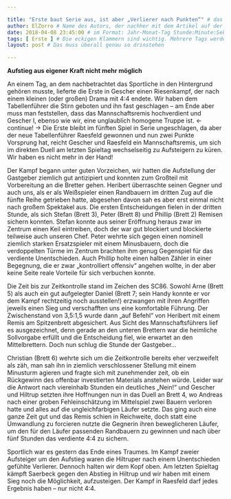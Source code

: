 ```yaml
---

title: "Erste baut Serie aus, ist aber „Verlierer nach Punkten“" # das wird der Titel der Seite, am besten in Anführungszeichen (z.B. wenn er Sonderzeichen enthält).
author: ElZorro # Name des Autors, der nachher mit dem Artikel auf der Seite angezeigt wird; das ist unabhängig vom github-Benutzernamen
date: 2018-04-08 23:45:00 # im Format: Jahr-Monat-Tag Stunde:Minute:Sekunde, die Uhrzeit ist optional
tags: [ Erste ] # Die eckigen Klammern sind wichtig. Mehrere Tags werden durch Kommas separiert
layout: post # Das muss überall genau so drinstehen

---
```

**Aufstieg aus eigener Kraft nicht mehr möglich**

An einem Tag, an dem nachbetrachtet das Sportliche in den Hintergrund gehören musste, lieferte die Erste in Gescher einen Riesenkampf, der nach einem kleinen (oder großen) Drama mit 4:4 endete. Wir haben dem Tabellenführer die Stirn geboten und ihn fast geschlagen – am Ende aber muss man feststellen, dass das Mannschaftsremis hochverdient und Gescher I, ebenso wie wir, eine unglaublich homogene Truppe ist.
← continue! → 
Die Erste bleibt im fünften Spiel in Serie ungeschlagen, da aber der neue Tabellenführer Raesfeld gewonnen und nun zwei Punkte Vorsprung hat, reicht Gescher und Raesfeld ein Mannschaftsremis, um sich im direkten Duell am letzten Spieltag wechselseitig zu Aufsteigern zu küren. Wir haben es nicht mehr in der Hand!

Der Kampf begann unter guten Vorzeichen, wir hatten die Aufstellung der Gastgeber ziemlich gut antizipiert und konnten zum Großteil mit Vorbereitung an die Bretter gehen. Heribert überraschte seinen Gegner und auch uns, als er als Weißspieler einen Randbauern im dritten Zug auf die fünfte Reihe getrieben hatte, abgesehen davon sah es aber erst einmal nicht nach großem Spektakel aus. Die ersten Entscheidungen fielen in der dritten Stunde, als sich Stefan (Brett 3), Peter (Brett 8) und Phillip (Brett 2) Remisen sichern konnten. Stefan konnte aus seiner Eröffnung heraus zwar im Zentrum einen Keil eintreiben, doch der war gut blockiert und blockierte teilweise auch unseren Chef. Peter wehrte sich gegen einen nominell ziemlich starken Ersatzspieler mit einem Minusbauern, doch die verdoppelten Türme im Zentrum brachten ihm genug Gegenspiel für das verdiente Unentschieden. Auch Phillip holte einen halben Zähler in einer Begegnung, die er zwar „kontrolliert offensiv“ angehen wollte, in der aber keine Seite reale Vorteile für sich verbuchen konnte.

Die Zeit bis zur Zeitkontrolle stand im Zeichen des SC86. Sowohl Arne (Brett 5) als auch ein gut aufgelegter Daniel (Brett 7; sein Handy konnte er vor dem Kampf rechtzeitig noch ausstellen!) erzwangen mit ihren Angriffen jeweils einen Sieg und verschafften uns eine komfortable Führung. Der Zwischenstand von 3,5:1,5 wurde dann „auf Befehl“ von Heribert mit einem Remis am Spitzenbrett abgesichert. Aus Sicht des Mannschaftsführers lief es ausgezeichnet, denn gerade an den unteren Brettern war die heimliche Sollvorgabe erfüllt und die Entscheidung fiel, wie erwartet an den Mittelbrettern. Doch nun schlug die Stunde der Gastgeber...

Christian (Brett 6) wehrte sich um die Zeitkontrolle bereits eher verzweifelt als zäh, man sah ihn in ziemlich verschlossener Stellung mit einem Minusturm agieren und fragte sich mit zunehmender zeit, ob ein Rückgewinn des offenbar investierten Materials anstehen würde. Leider war die Antwort nach viereinhalb Stunden ein deutliches „Nein!“ und Gescher und Hiltrup setzten ihre Hoffnungen nun in das Duell an Brett 4, wo Andreas nach einer groben Fehleinschätzung im Mittelspiel zwei Bauern verloren hatte und alles auf die ungleichfarbigen Läufer setzte. Das ging auch eine ganze Zeit gut und das Remis schien in Reichweite, doch statt eine Umwandlung zu forcieren nutzte die Gegnerin ihren beweglicheren Läufer, um den für den Läufer passenden Randbauern zu gewinnen und nach über fünf Stunden das verdiente 4:4 zu sichern.

Sportlich war es gestern das Ende eines Traumes. Im Kampf zweier Aufsteiger um den Aufstieg waren die Hiltruper nach einem Unentschieden gefühlte Verlierer. Dennoch halten wir dem Kopf oben. Am letzten Spieltag kämpft Saerbeck gegen den Abstieg in Hiltrup und wir haben mit einem Sieg noch die Möglichkeit, aufzusteigen. Der Kampf in Raesfeld darf jedes Ergebnis haben – nur nicht 4:4.
